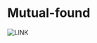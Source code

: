# Mutual-found

![LINK](https://web.azuresynapse.net/authoring/analyze/sqlscripts/mutualinternship?workspace=%2Fsubscriptions%2Fff80324e-ac84-42be-aad9-ba814df5df14%2FresourceGroups%2Fmutual-funds-rsc-g%2Fproviders%2FMicrosoft.Synapse%2Fworkspaces%2Fmutual)
